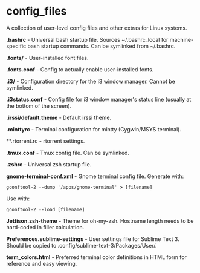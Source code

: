 config_files
============
A collection of user-level config files and other extras for Linux systems.


**.bashrc** - Universal bash startup file. Sources ~/.bashrc_local for machine-specific bash startup commands. Can be symlinked from ~/.bashrc.

**.fonts/** - User-installed font files.

**.fonts.conf** - Config to actually enable user-installed fonts.

**.i3/** - Configuration directory for the i3 window manager. Cannot be symlinked.

**.i3status.conf** - Config file for i3 window manager's status line (usually at the bottom of the screen).

**.irssi/default.theme** - Default irssi theme.

**.minttyrc** - Terminal configuration for mintty (Cygwin/MSYS terminal).

**.rtorrent.rc - rtorrent settings.

**.tmux.conf** - Tmux config file. Can be symlinked.

**.zshrc** - Universal zsh startup file.

**gnome-terminal-conf.xml** - Gnome terminal config file.
Generate with:

    gconftool-2 --dump '/apps/gnome-terminal' > [filename]

Use with:

    gconftool-2 --load [filename]

**Jettison.zsh-theme** - Theme for oh-my-zsh. Hostname length needs to be hard-coded in filler calculation.

**Preferences.sublime-settings** - User settings file for Sublime Text 3. Should be copied to .config/sublime-text-3/Packages/User/.

**term_colors.html** - Preferred terminal color definitions in HTML form for reference and easy viewing.
